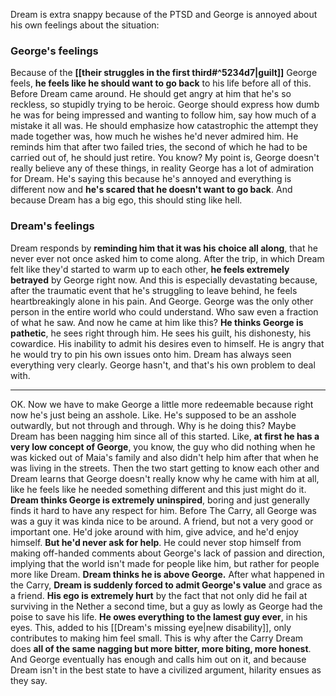 Dream is extra snappy because of the PTSD and George is annoyed about his own feelings about the situation:

### George's feelings
Because of the **[[their struggles in the first third#^5234d7|guilt]]** George feels, **he feels like he should want to go back** to his life before all of this. Before Dream came around. He should get angry at him that he's so reckless, so stupidly trying to be heroic. George should express how dumb he was for being impressed and wanting to follow him, say how much of a mistake it all was. He should emphasize how catastrophic the attempt they made together was, how much he wishes he'd never admired him. He reminds him that after two failed tries, the second of which he had to be carried out of, he should just retire.
You know? My point is, George doesn't really believe any of these things, in reality George has a lot of admiration for Dream. He's saying this because he's annoyed and everything is different now and **he's scared that he doesn't want to go back**.
And because Dream has a big ego, this should sting like hell.
### Dream's feelings
Dream responds by **reminding him that it was his choice all along**, that he never ever not once asked him to come along. After the trip, in which Dream felt like they'd started to warm up to each other, **he feels extremely betrayed** by George right now. And this is especially devastating because, after the traumatic event that he's struggling to leave behind, he feels heartbreakingly alone in his pain. And George. George was the only other person in the entire world who could understand. Who saw even a fraction of what he saw. And now he came at him like this? 
**He thinks George is pathetic**, he sees right through him. He sees his guilt, his dishonesty, his cowardice. His inability to admit his desires even to himself. He is angry that he would try to pin his own issues onto him. Dream has always seen everything very clearly. George hasn't, and that's his own problem to deal with.

---

OK. Now we have to make George a little more redeemable because right now he's just being an asshole. Like. He's supposed to be an asshole outwardly, but not through and through. Why is he doing this? 
Maybe Dream has been nagging him since all of this started. Like, **at first he has a very low concept of George**, you know, the guy who did nothing when he was kicked out of Maia's family and also didn't help him after that when he was living in the streets. Then the two start getting to know each other and Dream learns that George doesn't really know why he came with him at all, like he feels like he needed something different and this just might do it. 
**Dream thinks George is extremely uninspired**, boring and just generally finds it hard to have any respect for him. Before The Carry, all George was was a guy it was kinda nice to be around. A friend, but not a very good or important one. He'd joke around with him, give advice, and he'd enjoy himself. **But he'd never ask for help**. He could never stop himself from making off-handed comments about George's lack of passion and direction, implying that the world isn't made for people like him, but rather for people more like Dream. **Dream thinks he is above George.**
After what happened in the Carry, **Dream is suddenly forced to admit George's value** and grace as a friend. **His ego is extremely hurt** by the fact that not only did he fail at surviving in the Nether a second time, but a guy as lowly as George had the poise to save his life. **He owes everything to the lamest guy ever**, in his eyes. This, added to his [[Dream's missing eye|new disability]], only contributes to making him feel small. 
This is why after the Carry Dream does **all of the same nagging but more bitter, more biting, more honest**. And George eventually has enough and calls him out on it, and because Dream isn't in the best state to have a civilized argument, hilarity ensues as they say.
